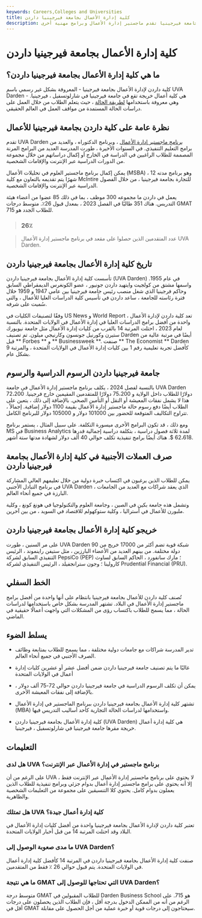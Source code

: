 ```yaml
---
keywords: Careers,Colleges and Universities
title: كلية إدارة الأعمال بجامعة فيرجينيا داردن
description: كلية إدارة الأعمال بجامعة فيرجينيا داردن هي كلية دراسات عليا رفيعة المستوى في جامعة فيرجينيا تقدم ماجستير إدارة الأعمال وبرامج مهنية أخرى.
---
```


# كلية إدارة الأعمال بجامعة فيرجينيا داردن
## ما هي كلية إدارة الأعمال بجامعة فيرجينيا داردن؟

كلية داردن لإدارة الأعمال بجامعة فيرجينيا - المعروفة بشكل غير رسمي باسم UVA Darden - هي كلية أعمال خريجة تقع في جامعة فيرجينيا في شارلوتسفيل ، فيرجينيا. وهي معروفة باستخدامها [لطريقة الحالة](/scenario_analysis) ، حيث يتعلم الطلاب من خلال العمل على دراسات الحالة المستمدة من مواقف العمل في العالم الحقيقي.

## نظرة عامة على كلية داردن بجامعة فيرجينيا للأعمال

تقدم UVA Darden [برنامج ماجستير إدارة الأعمال](/mba) ، وبرنامج الدكتوراه ، والعديد من برامج التعليم التنفيذي. في السنوات الأخيرة ، طورت المدرسة العديد من البرامج المرنة المصممة للطلاب الراغبين في الدراسة في الخارج أو إكمال دراساتهم من خلال مجموعة من الدورات الدراسية عبر الإنترنت والإقامات الشخصية.

يمكن إكمال برنامج ماجستير العلوم في تحليلات الأعمال (MSBA) ، وهو برنامج مدته 12 شهرًا يتم تقديمه بالتعاون مع كلية McIntire للتجارة بجامعة فيرجينيا ، من خلال الفصول الدراسية عبر الإنترنت والإقامات الشخصية.

يعمل في داردن ما مجموعه 300 موظف ، بما في ذلك 85 عضوا من أعضاء هيئة التدريس. هناك 351 طالبًا في الفصل 2023 ، بمعدل قبول 26٪. متوسط درجات GMAT للطلاب الجدد هو 715.

> ### 26٪

> عدد المتقدمين الذين حصلوا على مقعد في برنامج ماجستير إدارة الأعمال UVA Darden.

>

## تاريخ كلية إدارة الأعمال بجامعة فيرجينيا داردن

تأسست كلية إدارة الأعمال بجامعة فيرجينيا داردن (UVA Darden) في عام 1955. واسمها مشتق من كولجيت وايتهيد داردن جونيور ، عضو الكونغرس الديمقراطي السابق وحاكم فرجينيا الذي شغل منصب رئيس جامعة فيرجينيا بين عامي 1947 و 1959 خلال فترة رئاسته للجامعة ، ساعد داردن في تأسيس كلية الدراسات العليا للأعمال ، والتي سُميت على شرفه.

وفقًا لتصنيفات الكليات في US News و World Report ، تعد كلية داردن لإدارة الأعمال واحدة من أفضل برامج الدراسات العليا في إدارة الأعمال في الولايات المتحدة. بالنسبة لعام 2023 ، احتلت المرتبة 14 بالقرب من كليات إدارة الأعمال مثل جامعة نيويورك ستيرن وكورنيل جونسون وكارنيجي ميلون. تم تصنيف Darden أيضًا في مرتبة عالية من قبل ** Forbes ** و ** Businessweek **. صنفت ** The Economist ** Darden كأفضل تجربة تعليمية رقم 1 بين كليات إدارة الأعمال في الولايات المتحدة ، والمرتبة 9 بشكل عام.

## جامعة فيرجينيا داردن الرسوم الدراسية والرسوم

بالنسبة لفصل 2024 ، يكلف برنامج ماجستير إدارة الأعمال في جامعة UVA Darden 72،200 دولارًا للطلاب داخل الولاية و 75،200 دولارًا للمتقدمين المقيمين خارج فرجينيا. هذا لا يشمل نفقات المعيشة أو النقل أو التأمين الصحي. بالإضافة إلى ذلك ، يتعين على الطلاب أيضًا دفع رسوم حالة ماجستير إدارة الأعمال بقيمة 1100 دولار إضافية. إجمالاً ، تتراوح التكاليف المتوقعة للحضور بين 101000 دولار و 105000 دولار للبرنامج الكامل.

ومع ذلك ، قد تكون البرامج الأخرى ميسورة التكلفة. على سبيل المثال ، يستمر برنامج MS في Business Analytics لمدة ثلاثة فصول دراسية ، بتكلفة دراسية إجمالية قدرها 62،618 $. هناك أيضًا برامج تنفيذية تكلف حوالي 40 ألف دولار لشهادة مدتها ستة أشهر.

## صرف العملات الأجنبية في كلية إدارة الأعمال بجامعة فيرجينيا داردن

يمكن للطلاب الذين يرغبون في اكتساب خبرة دولية من خلال تعليمهم العالي المشاركة في برنامج التبادل الأجنبي UVA Darden ، الذي يعقد شراكات مع العديد من الجامعات البارزة في جميع أنحاء العالم.

وتشمل هذه جامعة بكين في الصين ، وجامعة العلوم والتكنولوجيا في هونغ كونغ ، وكلية ملبورن للأعمال في أستراليا ، وكلية ستوكهولم للاقتصاد في السويد ، من بين آخرين.

## خريجو كلية إدارة الأعمال بجامعة فيرجينيا داردن

على مر السنين ، طورت UVA Darden شبكة قوية تضم أكثر من 17000 خريج من 90 دولة مختلفة. من بينهم العديد من الأعضاء البارزين ، مثل ستيفن راينموند ، الرئيس التنفيذي السابق لشركة PepsiCo (PEP) ؛ مارك سانفورد ، الحاكم السابق لساوث كارولينا ؛ وجون سترانجفيلد ، الرئيس التنفيذي لشركة Prudential Financial (PRU).

## الخط السفلي

تُصنف كلية داردن للأعمال بجامعة فيرجينيا بانتظام على أنها واحدة من أفضل برامج ماجستير إدارة الأعمال في البلاد. تشتهر المدرسة بشكل خاص باستخدامها لدراسات الحالة ، مما يسمح للطلاب باكتساب رؤى من المشكلات التي واجهت أعمالًا حقيقية في الماضي.

## يسلط الضوء

- تدير المدرسة شراكات مع جامعات دولية مختلفة ، مما يسمح للطلاب بمتابعة وظائف الصرف الأجنبي في جميع أنحاء العالم.

- غالبًا ما يتم تصنيف جامعة فيرجينيا داردن ضمن أفضل عشر أو عشرين كليات إدارة أعمال في الولايات المتحدة

- يمكن أن تكلف الرسوم الدراسية في جامعة فيرجينيا داردن حوالي 72-75 ألف دولار ، بالإضافة إلى نفقات المعيشة الأخرى.

- تشتهر كلية إدارة الأعمال بجامعة فيرجينيا داردن ببرنامج الماجستير في إدارة الأعمال (MBA) واستخدامها لدراسات الحالة التجارية كأحد أساليب التدريس فيها.

- كلية إدارة الأعمال بجامعة فيرجينيا داردن (UVA Darden) هي كلية إدارة أعمال خريجة مقرها جامعة فيرجينيا في شارلوتسفيل ، فيرجينيا.

## التعليمات

### هل لدى UVA برنامج ماجستير في إدارة الأعمال عبر الإنترنت؟

على الرغم من أن UVA لا يحتوي على برنامج ماجستير إدارة الأعمال عبر الإنترنت فقط ، إلا أنه يحتوي على برامج ماجستير إدارة أعمال بدوام جزئي وبرامج تنفيذية للطلاب الذين يعملون بدوام كامل. يحتوي كلا التنسيقين على مجموعة من التعليمات الشخصية والظاهرية.

### هل تمتلك UVA كلية إدارة أعمال جيدة؟

تعتبر كلية داردن لإدارة الأعمال بجامعة فيرجينيا واحدة من أفضل كليات إدارة الأعمال في البلاد وقد احتلت المرتبة 14 من قبل أخبار الولايات المتحدة.

### ما مدى صعوبة الوصول إلى UVA Darden؟

صنفت كلية إدارة الأعمال بجامعة فيرجينيا داردن في المرتبة 14 كأفضل كلية إدارة أعمال في الولايات المتحدة. يتم قبول حوالي 26 ٪ فقط من المتقدمين.

### ما هي نتيجة GMAT التي تحتاجها للوصول إلى UVA Darden؟

متوسط درجة GMAT للطلاب المقبولين في Darden Business School هو 715. على الرغم من أنه من الممكن الدخول بدرجة أقل ، فإن الطلاب الذين يحصلون على درجات أقل في GMAT سيحتاجون إلى درجات قوية أو خبرة عملية من أجل الحصول على مقابلة.

